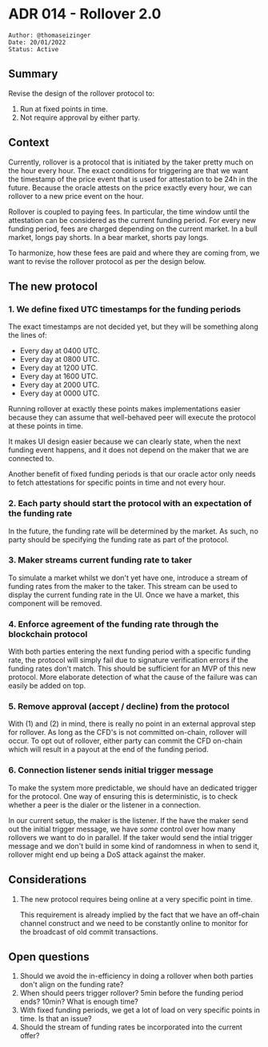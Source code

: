 # ADR 014 - Rollover 2.0

```
Author: @thomaseizinger
Date: 20/01/2022
Status: Active
```

## Summary

Revise the design of the rollover protocol to:

1. Run at fixed points in time.
2. Not require approval by either party.

## Context

Currently, rollover is a protocol that is initiated by the taker pretty much on the hour every hour.
The exact conditions for triggering are that we want the timestamp of the price event that is used for attestation to be 24h in the future.
Because the oracle attests on the price exactly every hour, we can rollover to a new price event on the hour.

Rollover is coupled to paying fees.
In particular, the time window until the attestation can be considered as the current funding period.
For every new funding period, fees are charged depending on the current market.
In a bull market, longs pay shorts.
In a bear market, shorts pay longs.

To harmonize, how these fees are paid and where they are coming from, we want to revise the rollover protocol as per the design below.

## The new protocol

### 1. We define fixed UTC timestamps for the funding periods
   
The exact timestamps are not decided yet, but they will be something along the lines of:
   - Every day at 0400 UTC.
   - Every day at 0800 UTC.
   - Every day at 1200 UTC.
   - Every day at 1600 UTC.
   - Every day at 2000 UTC.
   - Every day at 0000 UTC.

Running rollover at exactly these points makes implementations easier because they can assume that well-behaved peer will execute the protocol at these points in time.

It makes UI design easier because we can clearly state, when the next funding event happens, and it does not depend on the maker that we are connected to.

Another benefit of fixed funding periods is that our oracle actor only needs to fetch attestations for specific points in time and not every hour.

### 2. Each party should start the protocol with an expectation of the funding rate

In the future, the funding rate will be determined by the market.
As such, no party should be specifying the funding rate as part of the protocol.

### 3. Maker streams current funding rate to taker

To simulate a market whilst we don't yet have one, introduce a stream of funding rates from the maker to the taker.
This stream can be used to display the current funding rate in the UI.
Once we have a market, this component will be removed.

### 4. Enforce agreement of the funding rate through the blockchain protocol

With both parties entering the next funding period with a specific funding rate, the protocol will simply fail due to signature verification errors if the funding rates don't match.
This should be sufficient for an MVP of this new protocol.
More elaborate detection of what the cause of the failure was can easily be added on top.

### 5. Remove approval (accept / decline) from the protocol
   
With (1) and (2) in mind, there is really no point in an external approval step for rollover.
As long as the CFD's is not committed on-chain, rollover will occur.
To opt out of rollover, either party can commit the CFD on-chain which will result in a payout at the end of the funding period.

### 6. Connection listener sends initial trigger message

To make the system more predictable, we should have an dedicated trigger for the protocol.
One way of ensuring this is deterministic, is to check whether a peer is the dialer or the listener in a connection.

In our current setup, the maker is the listener.
If the have the maker send out the initial trigger message, we have _some_ control over how many rollovers we want to do in parallel.
If the taker would send the intial trigger message and we don't build in some kind of randomness in when to send it, rollover might end up being a DoS attack against the maker.

## Considerations

1. The new protocol requires being online at a very specific point in time.
   
   This requirement is already implied by the fact that we have an off-chain channel construct and we need to be constantly online to monitor for the broadcast of old commit transactions.

## Open questions

1. Should we avoid the in-efficiency in doing a rollover when both parties don't align on the funding rate?
2. When should peers trigger rollover? 5min before the funding period ends? 10min? What is enough time?
3. With fixed funding periods, we get a lot of load on very specific points in time. Is that an issue? 
4. Should the stream of funding rates be incorporated into the current offer?
